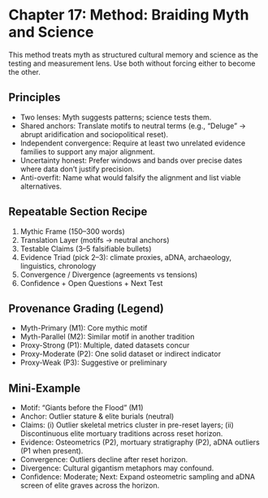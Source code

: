 # Chapter 17: Method: Braiding Myth and Science

This method treats myth as structured cultural memory and science as the testing and measurement lens. Use both without forcing either to become the other.

## Principles

- Two lenses: Myth suggests patterns; science tests them.
- Shared anchors: Translate motifs to neutral terms (e.g., “Deluge” → abrupt aridification and sociopolitical reset).
- Independent convergence: Require at least two unrelated evidence families to support any major alignment.
- Uncertainty honest: Prefer windows and bands over precise dates where data don’t justify precision.
- Anti-overfit: Name what would falsify the alignment and list viable alternatives.

## Repeatable Section Recipe
1) Mythic Frame (150–300 words)
2) Translation Layer (motifs → neutral anchors)
3) Testable Claims (3–5 falsifiable bullets)
4) Evidence Triad (pick 2–3): climate proxies, aDNA, archaeology, linguistics, chronology
5) Convergence / Divergence (agreements vs tensions)
6) Confidence + Open Questions + Next Test

## Provenance Grading (Legend)

- Myth-Primary (M1): Core mythic motif
- Myth-Parallel (M2): Similar motif in another tradition
- Proxy-Strong (P1): Multiple, dated datasets concur
- Proxy-Moderate (P2): One solid dataset or indirect indicator
- Proxy-Weak (P3): Suggestive or preliminary

## Mini-Example

- Motif: “Giants before the Flood” (M1)
- Anchor: Outlier stature & elite burials (neutral)
- Claims: (i) Outlier skeletal metrics cluster in pre-reset layers; (ii) Discontinuous elite mortuary traditions across reset horizon.
- Evidence: Osteometrics (P2), mortuary stratigraphy (P2), aDNA outliers (P1 when present).
- Convergence: Outliers decline after reset horizon.
- Divergence: Cultural gigantism metaphors may confound.
- Confidence: Moderate; Next: Expand osteometric sampling and aDNA screen of elite graves across the horizon.
